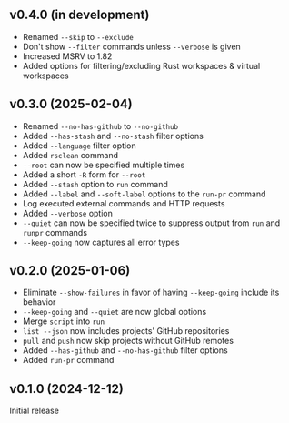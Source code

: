 v0.4.0 (in development)
-----------------------
- Renamed `--skip` to `--exclude`
- Don't show `--filter` commands unless `--verbose` is given
- Increased MSRV to 1.82
- Added options for filtering/excluding Rust workspaces & virtual workspaces

v0.3.0 (2025-02-04)
-------------------
- Renamed `--no-has-github` to `--no-github`
- Added `--has-stash` and `--no-stash` filter options
- Added `--language` filter option
- Added `rsclean` command
- `--root` can now be specified multiple times
- Added a short `-R` form for `--root`
- Added `--stash` option to `run` command
- Added `--label` and `--soft-label` options to the `run-pr` command
- Log executed external commands and HTTP requests
- Added `--verbose` option
- `--quiet` can now be specified twice to suppress output from `run` and
  `runpr` commands
- `--keep-going` now captures all error types

v0.2.0 (2025-01-06)
-------------------
- Eliminate `--show-failures` in favor of having `--keep-going` include its
  behavior
- `--keep-going` and `--quiet` are now global options
- Merge `script` into `run`
- `list --json` now includes projects' GitHub repositories
- `pull` and `push` now skip projects without GitHub remotes
- Added `--has-github` and `--no-has-github` filter options
- Added `run-pr` command

v0.1.0 (2024-12-12)
-------------------
Initial release
